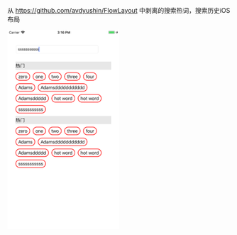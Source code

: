  
 从 https://github.com/avdyushin/FlowLayout 中剥离的搜索热词，搜索历史iOS布局 
 
 <img src="https://github.com/zuolinbao/LBKeyWordLayout/blob/master/Info/Screen%20Shot.png" width="50%" height="50%" />
 

